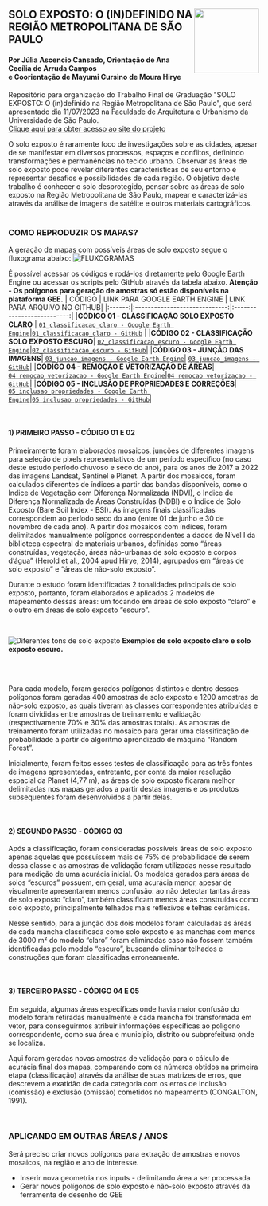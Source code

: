 <div class="fluid-row" id="header">
    <div id="column">
        <div class = "blocks">
            <img src='https://github.com/JuliaCansado/SOLO-EXPOSTO/assets/68694598/76706e91-bceb-46ed-82d5-b3702dcea450' height='auto' width='130' align='right'>
        </div>
    </div>
    <h2 class="title toc-ignore">SOLO EXPOSTO: O (IN)DEFINIDO NA REGIÃO METROPOLITANA DE SÃO PAULO </h2>
</div>

        
#### Por Júlia Ascencio Cansado, Orientação de Ana Cecília de Arruda Campos <br> e Coorientação de Mayumi Cursino de Moura Hirye

Repositório para organização do Trabalho Final de Graduação "SOLO EXPOSTO: O (in)definido na Região Metropolitana de São Paulo", que será apresentado dia 11/07/2023 na Faculdade de Arquitetura e Urbanismo da Universidade de São Paulo.
<br>
[Clique aqui para obter acesso ao site do projeto](https://juliacansado.github.io/SOLO-EXPOSTO/index.html)

O solo exposto é raramente foco de investigações sobre as cidades, apesar de se manifestar em diversos processos, espaços e conflitos, definindo transformações e permanências no tecido urbano. Observar as áreas de solo exposto pode revelar diferentes características de seu entorno e representar desafios e possibilidades de cada região. O objetivo deste trabalho é conhecer o solo desprotegido, pensar sobre as áreas de solo exposto na Região Metropolitana de São Paulo, mapear e caracterizá-las através da análise de imagens de satélite e outros materiais cartográficos. 
<br>
<br>
### COMO REPRODUZIR OS MAPAS?
A geração de mapas com possíveis áreas de solo exposto segue o fluxograma abaixo:
![FLUXOGRAMAS](https://github.com/JuliaCansado/SOLO-EXPOSTO/assets/68694598/a97e508a-9357-4b2a-95fb-9e32a0fbd902)


É possível acessar os códigos e rodá-los diretamente pelo Google Earth Engine ou acessar os scripts pelo GitHub através da tabela abaixo. **Atenção - Os polígonos para geração de amostras só estão disponíveis na plataforma GEE.**
| CÓDIGO | LINK PARA GOOGLE EARTH ENGINE | LINK PARA ARQUIVO NO GITHUB|
|:------:|:-----------------------------:|:--------------------------:|
|**CÓDIGO 01 - CLASSIFICAÇÃO SOLO EXPOSTO CLARO** | [`01_classificacao_claro - Google Earth Engine`](https://code.earthengine.google.com/0531cc88bf63fb2d0fb9754ebf9e3d5f)|[`01_classificacao_claro - GitHub`](https://github.com/JuliaCansado/SOLO-EXPOSTO/blob/main/c%C3%B3digos/01_classificacao_claro) |
|**CÓDIGO 02 - CLASSIFICAÇÃO SOLO EXPOSTO ESCURO**| [`02_classificacao_escuro - Google Earth Engine`](https://code.earthengine.google.com/a7b9e74e5e18b9288bc0f64f518b6548)|[`02_classificacao_escuro - GitHub`](https://github.com/JuliaCansado/SOLO-EXPOSTO/blob/main/c%C3%B3digos/02_classificacao_escuro)|
|**CÓDIGO 03 - JUNÇÃO DAS IMAGENS**| [`03_juncao_imagens - Google Earth Engine`](https://code.earthengine.google.com/ce3c7eb4a7e3adf794b0df86f86c23c1)| [`03_juncao_imagens - GitHub`](https://github.com/JuliaCansado/SOLO-EXPOSTO/blob/main/c%C3%B3digos/03_juncao_imagens)|
|**CÓDIGO 04 - REMOÇÃO E VETORIZAÇÃO DE ÁREAS**| [`04_remocao_vetorizacao - Google Earth Engine`](https://code.earthengine.google.com/36e9340e970e3cd7c082fce29ca6c3fb)|[`04_remocao_vetorizacao - GitHub`](https://github.com/JuliaCansado/SOLO-EXPOSTO/blob/main/c%C3%B3digos/04_remocao_vetorizacao)|
|**CÓDIGO 05 - INCLUSÃO DE PROPRIEDADES E CORREÇÕES**| [`05_inclusao_propriedades - Google Earth Engine`](https://code.earthengine.google.com/f48eae8cc0f3fb69df3c1e01c074d599)|[`05_inclusao_propriedades - GitHub`](https://github.com/JuliaCansado/SOLO-EXPOSTO/blob/main/c%C3%B3digos/05_inclusao_propriedades)|

<br>

#### 1) PRIMEIRO PASSO - CÓDIGO 01 E 02
Primeiramente foram elaborados mosaicos, junções de diferentes imagens para seleção de pixels representativos de um período específico (no caso deste estudo período chuvoso e seco do ano), para os anos de 2017 a 2022 das imagens Landsat, Sentinel e Planet. A partir dos mosaicos, foram calculados diferentes de índices a partir das bandas disponíveis, como o Índice de Vegetação com Diferença Normalizada (NDVI), o Índice de Diferença Normalizada de Áreas Construídas (NDBI) e o Índice de Solo Exposto (Bare Soil Index - BSI). As imagens finais classificadas correspondem ao período seco do ano (entre 01 de junho e 30 de novembro de cada ano).
A partir dos mosaicos com índices, foram delimitados manualmente polígonos correspondentes a dados de Nível I da biblioteca espectral de materiais urbanos, definidas como “áreas construídas, vegetação, áreas não-urbanas de solo exposto e corpos d’água” (Herold et al., 2004 apud Hirye, 2014), agrupados em “áreas de solo exposto” e “áreas de não-solo exposto”.
<br>

Durante o estudo foram identificadas 2 tonalidades principais de solo exposto, portanto, foram elaborados e aplicados 2 modelos de mapeamento dessas áreas: um focando em áreas de solo exposto “claro” e o outro em áreas de solo exposto “escuro”.

<br>

![Diferentes tons de solo exposto](https://github.com/JuliaCansado/SOLO-EXPOSTO/assets/68694598/8974da24-54ca-4ffe-90cf-39d0e318b23e)
**Exemplos de solo exposto claro e solo exposto escuro.**

<br>
<br>

Para cada modelo, foram gerados polígonos distintos e dentro desses polígonos foram geradas 400 amostras de solo exposto e 1200 amostras de não-solo exposto, as quais tiveram as classes correspondentes atribuídas e foram divididas entre amostras de treinamento e validação (respectivamente 70% e 30% das amostras totais). As amostras de treinamento foram utilizadas no mosaico para gerar uma classificação de probabilidade a partir do algoritmo aprendizado de máquina “Random Forest”.
<br>

Inicialmente, foram feitos esses testes de classificação para as três fontes de imagens apresentadas, entretanto, por conta da maior resolução espacial da Planet (4,77 m), as áreas de solo exposto ficaram melhor delimitadas nos mapas gerados a partir destas imagens e os produtos subsequentes foram desenvolvidos a partir delas.

<br>

#### 2) SEGUNDO PASSO - CÓDIGO 03
Após a classificação, foram consideradas possíveis áreas de solo exposto apenas aquelas que possuíssem mais de 75% de probabilidade de serem dessa classe e as amostras de validação foram utilizadas nesse resultado para medição de uma acurácia inicial. Os modelos gerados para áreas de solos “escuros” possuem, em geral, uma acurácia menor, apesar de visualmente apresentarem menos confusão: ao não detectar tantas áreas de solo exposto “claro”, também classificam menos áreas construídas como solo exposto, principalmente telhados mais reflexivos e telhas cerâmicas.
<br>

Nesse sentido, para a junção dos dois modelos foram calculadas as áreas de cada mancha classificada como solo exposto e as manchas com menos de 3000 m² do modelo “claro” foram eliminadas caso não fossem também identificadas pelo modelo “escuro”, buscando eliminar telhados e construções que foram classificadas erroneamente.


<br>

#### 3) TERCEIRO PASSO - CÓDIGO 04 E 05

Em seguida, algumas áreas específicas onde havia maior confusão do modelo foram retiradas manualmente e cada mancha foi transformada em vetor, para conseguirmos atribuir informações específicas ao polígono correspondente, como sua área e município, distrito ou subprefeitura onde se localiza. 
<br>

Aqui foram geradas novas amostras de validação para o cálculo de acurácia final dos mapas, comparando com os números obtidos na primeira etapa (classificação) através da análise de suas matrizes de erros, que descrevem a exatidão de cada categoria com os erros de inclusão (comissão) e exclusão (omissão) cometidos no mapeamento (CONGALTON, 1991).

<br>

### APLICANDO EM OUTRAS ÁREAS / ANOS
Será preciso criar novos polígonos para extração de amostras e novos mosaicos, na região e ano de interesse.
- Inserir nova geometria nos inputs - delimitando área a ser processada
- Gerar novos polígonos de solo exposto e não-solo exposto através da ferramenta de desenho do GEE


